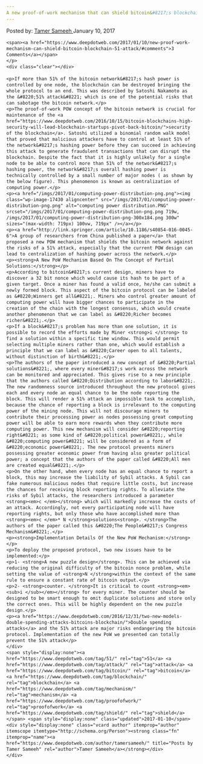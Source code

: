 ```yaml
---
A new proof-of-work mechanism that can shield bitcoin&#8217;s blockchain against the 51% attack
---
```

<article class="post-listing post-17426 post type-post status-publish format-standard has-post-thumbnail hentry  tag-4811 tag-attack tag-bitcoin tag-blockchain tag-mechanism tag-proofofwork tag-shield">
    <div class="post-inner">
        <span>Posted by: <a href="https://www.deepdotweb.com/author/tamersameeh/" title="">Tamer Sameeh </a></span>
    <span>January 10, 2017</span>
    
    <span><a href="https://www.deepdotweb.com/2017/01/10/new-proof-work-mechanism-can-shield-bitcoin-blockchain-51-attack/#comments">3 Comments</a></span>
    </p>
    <div class="clear"></div>
    
    <p>If more than 51% of the bitcoin network&#8217;s hash power is controlled by one node, the blockchain can be destroyed bringing the whole protocol to an end. This was described by Satoshi Nakamoto as the &#8220;51% attack&#8221; which is one of the potential risks that can sabotage the bitcoin network.</p>
    <p>The proof-of-work POW concept of the bitcoin network is crucial for maintenance of the <a href="https://www.deepdotweb.com/2016/10/15/bitcoin-blockchains-high-security-will-lead-blockchain-startups-pivot-back-bitcoin/">security of the blockchain</a>. Satoshi utilized a binomial random walk model that proved that malicious attackers have to control at least 51% of the network&#8217;s hashing power before they can succeed in achieving this attack to generate fraudulent transactions that can disrupt the blockchain. Despite the fact that it is highly unlikely for a single node to be able to control more than 51% of the network&#8217;s hashing power, the network&#8217;s overall hashing power is technically controlled by a small number of major nodes ( as shown by the below figure). This phenomenon is known as centralization of computing power.</p>
    <p><a href="/imgs/2017/01/computing-power-distribution-png.png"><img class="wp-image-17430 aligncenter" src="/imgs/2017/01/computing-power-distribution-png.png" alt="computing power distribution.PNG" srcset="/imgs/2017/01/computing-power-distribution-png.png 719w, /imgs/2017/01/computing-power-distribution-png-300x184.png 300w" sizes="(max-width: 719px) 100vw, 719px" /></a></p>
    <p><a href="http://link.springer.com/article/10.1186/s40854-016-0045-6">A group of researchers from China published a paper</a> that proposed a new POW mechanism that shields the bitcoin network against the risks of a 51% attack, especially that the current POW design can lead to centralization of hashing power across the network.</p>
    <p><strong>A New PoW Mechanism Based On The Concept of Partial Solutions:</strong></p>
    <p>According to bitcoin&#8217;s current design, miners have to discover a 32 bit nonce which would cause its hash to be part of a given target. Once a miner has found a valid once, he/she can submit a newly formed block. This aspect of the bitcoin protocol can be labeled as &#8220;Winners get all&#8221;. Miners who control greater amount of computing power will have bigger chances to participate in the creation of the chain with the longest consensus, which would create another phenomenon that we can label as &#8220;Richer becomes richer&#8221;.</p>
    <p>If a block&#8217;s problem has more than one solution, it is possible to record the efforts made by Miner <strong>i </strong> to find a solution within a specific time window. This would permit selecting multiple miners rather than one, which would establish a principle that we can label as &#8220;Career open to all talents, without distinction of birth&#8221;.</p>
    <p>The authors of the paper introduced a new concept of &#8220;Partial solutions&#8221;, where every miner&#8217;s work across the network can be monitored and appreciated. This gives rise to a new principle that the authors called &#8220;Distribution according to labor&#8221;. The new randomness source introduced throughout the new protocol gives each and every node an equal chance to be the node reporting the block. This will render a 51% attack an impossible task to accomplish, because the chance of reporting a block is irrelevant to the computing power of the mining node. This will not discourage miners to contribute their processing power as nodes possessing great computing power will be able to earn more rewards when they contribute more computing power. This new mechanism will consider &#8220;reporting right&#8221; as some kind of &#8220;political power&#8221;, while &#8220;computing power&#8221; will be considered as a form of &#8220;economic power&#8221;. The new protocol prevents miners possessing greater economic power from having also greater political power; a concept that the authors of the paper called &#8220;All men are created equal&#8221;.</p>
    <p>On the other hand, when every node has an equal chance to report a block, this may increase the liability of Sybil attacks. A Sybil can fake numerous malicious nodes that require little costs, but increase the chances for receiving block reporting rights. To alleviate the risks of Sybil attacks, the researchers introduced a parameter <strong><em>c </em></strong> which will markedly increase the costs of an attack. Accordingly, not every participating node will have reporting rights, but only those who have accomplished more than <strong><em>c </em>* N </strong>solutions<strong>. </strong>The authors of the paper called this &#8220;The People&#8217;s Congress Mechanism&#8221;.</p>
    <p><strong>Implementation Details Of the New PoW Mechanism:</strong></p>
    <p>To deploy the proposed protocol, two new issues have to be implemented:</p>
    <p>1- <strong>A new puzzle design</strong>. This can be achieved via reducing the original difficulty of the bitcoin nonce problem, while setting the value of <strong>N </strong>within the context of the same rule to ensure a constant rate of bitcoin output.</p>
    <p>2- <strong>counter. </strong>It is critical to count <strong><em><sub>i </sub></em></strong> for every miner. The counter should be designed to be smart enough to omit duplicate solutions and store only the correct ones. This will be highly dependent on the new puzzle design.</p>
    <p><a href="https://www.deepdotweb.com/2016/12/31/two-new-models-double-spending-attacks-bitcoins-blockchain/">Double spending attacks</a> and the 51% attack are major risks endangering the bitcoin protocol. Implementation of the new PoW we presented can totally prevent the 51% attack</p>
    </div>
    <span style="display:none"><a href="https://www.deepdotweb.com/tag/51/" rel="tag">51</a> <a href="https://www.deepdotweb.com/tag/attack/" rel="tag">attack</a> <a href="https://www.deepdotweb.com/tag/bitcoin/" rel="tag">bitcoin</a> <a href="https://www.deepdotweb.com/tag/blockchain/" rel="tag">blockchain</a> <a href="https://www.deepdotweb.com/tag/mechanism/" rel="tag">mechanism</a> <a href="https://www.deepdotweb.com/tag/proofofwork/" rel="tag">proofofwork</a> <a href="https://www.deepdotweb.com/tag/shield/" rel="tag">shield</a></span> <span style="display:none" class="updated">2017-01-10</span>
    <div style="display:none" class="vcard author" itemprop="author" itemscope itemtype="http://schema.org/Person"><strong class="fn" itemprop="name"><a href="https://www.deepdotweb.com/author/tamersameeh/" title="Posts by Tamer Sameeh" rel="author">Tamer Sameeh</a></strong></div>
    </div>
</article>

